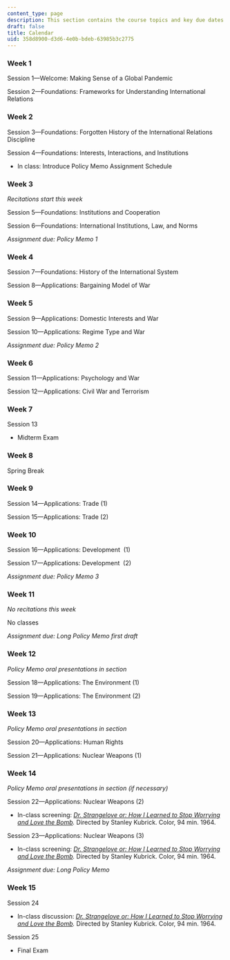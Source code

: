 ```yaml
---
content_type: page
description: This section contains the course topics and key due dates.
draft: false
title: Calendar
uid: 358d8900-d3d6-4e0b-bdeb-63985b3c2775
---
```

### Week 1

Session 1—Welcome: Making Sense of a Global Pandemic

Session 2—Foundations: Frameworks for Understanding International Relations 

### Week 2

Session 3—Foundations: Forgotten History of the International Relations Discipline 

Session 4—Foundations: Interests, Interactions, and Institutions

- In class: Introduce Policy Memo Assignment Schedule

### Week 3

*Recitations start this week*

Session 5—Foundations: Institutions and Cooperation 

Session 6—Foundations: International Institutions, Law, and Norms 

*Assignment due: Policy Memo 1*

### Week 4

Session 7—Foundations: History of the International System

Session 8—Applications: Bargaining Model of War  

### Week 5

Session 9—Applications: Domestic Interests and War 

Session 10—Applications: Regime Type and War 

*Assignment due: Policy Memo 2*

### Week 6

Session 11—Applications: Psychology and War

Session 12—Applications: Civil War and Terrorism 

### Week 7

Session 13

- Midterm Exam

### Week 8

Spring Break

### Week 9

Session 14—Applications: Trade (1)

Session 15—Applications: Trade (2)

### Week 10

Session 16—Applications: Development  (1)

Session 17—Applications: Development  (2)

*Assignment due: Policy Memo 3*

### Week 11

*No recitations this week*

No classes

*Assignment due: Long Policy Memo first draft*

### Week 12

*Policy Memo oral presentations in section*

Session 18—Applications: The Environment (1)

Session 19—Applications: The Environment (2)

### Week 13

*Policy Memo oral presentations in section*

Session 20—Applications: Human Rights 

Session 21—Applications: Nuclear Weapons (1)

### Week 14

*Policy Memo oral presentations in section (if necessary)*

Session 22—Applications: Nuclear Weapons (2)

- In-class screening: [*Dr. Strangelove or: How I Learned to Stop Worrying and Love the Bomb*](https://www.imdb.com/title/tt0057012/?ref_=nv_sr_srsg_0_tt_8_nm_0_q_dr.%2520strangelove)*.* Directed by Stanley Kubrick. Color, 94 min. 1964.

Session 23—Applications: Nuclear Weapons (3)

- In-class screening: [*Dr. Strangelove or: How I Learned to Stop Worrying and Love the Bomb*](https://www.imdb.com/title/tt0057012/?ref_=nv_sr_srsg_0_tt_8_nm_0_q_dr.%2520strangelove)*.* Directed by Stanley Kubrick. Color, 94 min. 1964.

*Assignment due: Long Policy Memo*

### Week 15

Session 24

- In-class discussion: [*Dr. Strangelove or: How I Learned to Stop Worrying and Love the Bomb*](https://www.imdb.com/title/tt0057012/?ref_=nv_sr_srsg_0_tt_8_nm_0_q_dr.%2520strangelove)*.* Directed by Stanley Kubrick. Color, 94 min. 1964.

Session 25

- Final Exam